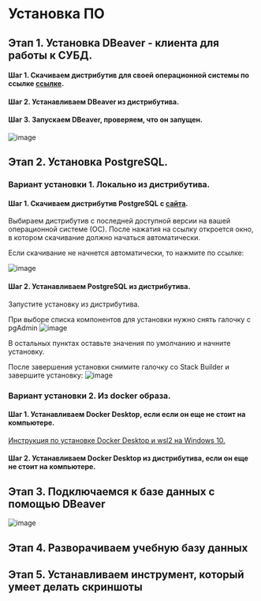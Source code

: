 # Установка ПО

## Этап 1. Установка DBeaver - клиента для работы к СУБД.

#### Шаг 1. Скачиваем дистрибутив для своей операционной системы по ссылке [ссылке](https://dbeaver.io/download/).
#### Шаг 2. Устанавливаем DBeaver из дистрибутива.
#### Шаг 3. Запускаем DBeaver, проверяем, что он запущен.
![image](https://github.com/user-attachments/assets/77e22364-56cd-4ca2-bce5-00c0a8872031)

## Этап 2. Установка PostgreSQL.

### Вариант установки 1. Локально из дистрибутива.

#### Шаг 1. Скачиваем дистрибутив PostgreSQL с [сайта](https://www.enterprisedb.com/downloads/postgres-postgresql-downloads).
Выбираем дистрибутив c последней доступной версии на вашей операционной системе (ОС).
После нажатия на ссылку откроется окно, в котором скачивание должно начаться автоматически.

Если скачивание не начнется автоматически, то нажмите по ссылке:

![image](https://github.com/amelinvladimir/sql_course/assets/8919281/59580112-75b4-40b0-a86e-a0378fc48845)

#### Шаг 2. Устанавливаем PostgreSQL из дистрибутива.
Запустите установку из дистрибутива.

При выборе списка компонентов для установки нужно снять галочку с pgAdmin
![image](https://github.com/amelinvladimir/sql_course/assets/8919281/09cdaeea-b35e-4dd1-8f21-cb69cd8925e6)

В остальных пунктах оставьте значения по умолчанию и начните установку.

После завершения установки снимите галочку со Stack Builder и завершите установку:
![image](https://github.com/user-attachments/assets/2752e447-9632-42f3-a26f-05bb26aa50c9)


### Вариант установки 2. Из docker образа.

#### Шаг 1. Устанавливаем Docker Desktop, если если он еще не стоит на компьютере.
[Инструкция по установке Docker Desktop и wsl2 на Windows 10.](https://github.com/amelinvladimir/docker_course/blob/main/%D0%A3%D1%81%D1%82%D0%B0%D0%BD%D0%BE%D0%B2%D0%BA%D0%B0%20Docker%20%D0%BD%D0%B0%20Windows%2010/README.md)


#### Шаг 2. Устанавливаем Docker Desktop из дистрибутива, если он еще не стоит на компьютере.

## Этап 3. Подключаемся к базе данных с помощью DBeaver
![image](https://github.com/user-attachments/assets/b88b49dc-e6b3-44a3-a460-151cc524185a)


## Этап 4. Разворачиваем учебную базу данных

## Этап 5. Устанавливаем инструмент, который умеет делать скриншоты
